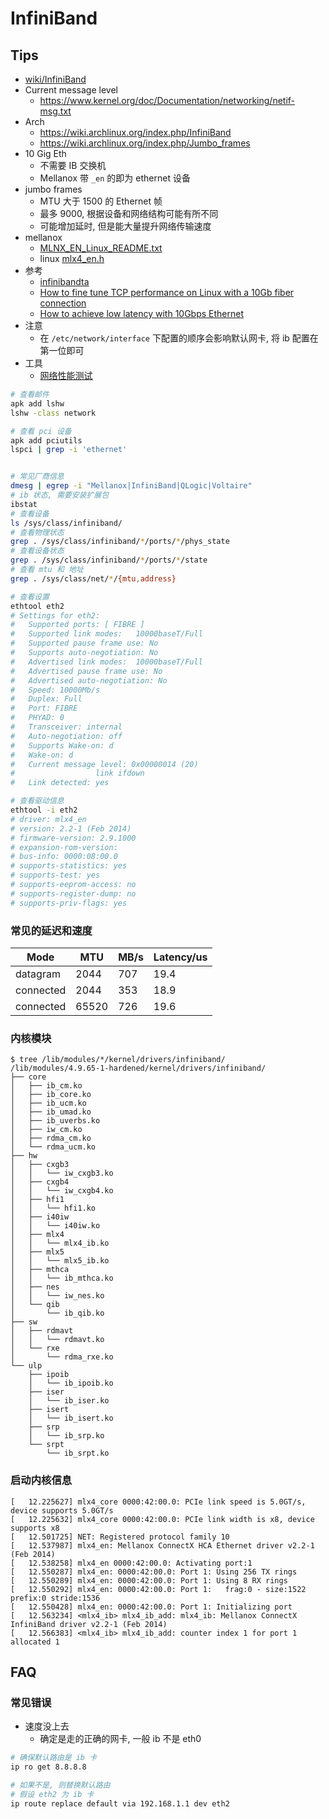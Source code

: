 # InfiniBand

## Tips

* [wiki/InfiniBand](https://en.wikipedia.org/wiki/InfiniBand)
* Current message level
  * https://www.kernel.org/doc/Documentation/networking/netif-msg.txt
* Arch
  * https://wiki.archlinux.org/index.php/InfiniBand
  * https://wiki.archlinux.org/index.php/Jumbo_frames
* 10 Gig Eth
  * 不需要 IB 交换机
  * Mellanox 带 `_en` 的即为 ethernet 设备
* jumbo frames
  * MTU 大于 1500 的 Ethernet 帧
  * 最多 9000, 根据设备和网络结构可能有所不同
  * 可能增加延时, 但是能大量提升网络传输速度
* mellanox
  * [MLNX_EN_Linux_README.txt](http://www.mellanox.com/related-docs/prod_software/MLNX_EN_Linux_README.txt)
  * linux [mlx4_en.h](https://github.com/torvalds/linux/blob/master/drivers/net/ethernet/mellanox/mlx4/mlx4_en.h)
* 参考
  * [infinibandta](http://www.infinibandta.org/)
  * [How to fine tune TCP performance on Linux with a 10Gb fiber connection](https://serverfault.com/questions/757961)
  * [How to achieve low latency with 10Gbps Ethernet](https://blog.cloudflare.com/how-to-achieve-low-latency/)
* 注意
  * 在 `/etc/network/interface` 下配置的顺序会影响默认网卡, 将 ib 配置在第一位即可
* 工具
  * [网络性能测试](../admin/benchmark.md#network)

```bash
# 查看邮件
apk add lshw
lshw -class network

# 查看 pci 设备
apk add pciutils
lspci | grep -i 'ethernet'


# 常见厂商信息
dmesg | egrep -i "Mellanox|InfiniBand|QLogic|Voltaire"
# ib 状态, 需要安装扩展包
ibstat
# 查看设备
ls /sys/class/infiniband/
# 查看物理状态
grep . /sys/class/infiniband/*/ports/*/phys_state
# 查看设备状态
grep . /sys/class/infiniband/*/ports/*/state
# 查看 mtu 和 地址
grep . /sys/class/net/*/{mtu,address}

# 查看设置
ethtool eth2
# Settings for eth2:
# 	Supported ports: [ FIBRE ]
# 	Supported link modes:   10000baseT/Full
# 	Supported pause frame use: No
# 	Supports auto-negotiation: No
# 	Advertised link modes:  10000baseT/Full
# 	Advertised pause frame use: No
# 	Advertised auto-negotiation: No
# 	Speed: 10000Mb/s
# 	Duplex: Full
# 	Port: FIBRE
# 	PHYAD: 0
# 	Transceiver: internal
# 	Auto-negotiation: off
# 	Supports Wake-on: d
# 	Wake-on: d
# 	Current message level: 0x00000014 (20)
# 			       link ifdown
# 	Link detected: yes

# 查看驱动信息
ethtool -i eth2
# driver: mlx4_en
# version: 2.2-1 (Feb 2014)
# firmware-version: 2.9.1000
# expansion-rom-version:
# bus-info: 0000:08:00.0
# supports-statistics: yes
# supports-test: yes
# supports-eeprom-access: no
# supports-register-dump: no
# supports-priv-flags: yes
```

### 常见的延迟和速度

Mode	    | MTU	  | MB/s	| Latency/us
----------|-------|-------|--------------
datagram  | 2044	| 707	  | 19.4
connected	| 2044	| 353	  | 18.9
connected	| 65520	| 726	  | 19.6

### 内核模块

```
$ tree /lib/modules/*/kernel/drivers/infiniband/
/lib/modules/4.9.65-1-hardened/kernel/drivers/infiniband/
├── core
│   ├── ib_cm.ko
│   ├── ib_core.ko
│   ├── ib_ucm.ko
│   ├── ib_umad.ko
│   ├── ib_uverbs.ko
│   ├── iw_cm.ko
│   ├── rdma_cm.ko
│   └── rdma_ucm.ko
├── hw
│   ├── cxgb3
│   │   └── iw_cxgb3.ko
│   ├── cxgb4
│   │   └── iw_cxgb4.ko
│   ├── hfi1
│   │   └── hfi1.ko
│   ├── i40iw
│   │   └── i40iw.ko
│   ├── mlx4
│   │   └── mlx4_ib.ko
│   ├── mlx5
│   │   └── mlx5_ib.ko
│   ├── mthca
│   │   └── ib_mthca.ko
│   ├── nes
│   │   └── iw_nes.ko
│   └── qib
│       └── ib_qib.ko
├── sw
│   ├── rdmavt
│   │   └── rdmavt.ko
│   └── rxe
│       └── rdma_rxe.ko
└── ulp
    ├── ipoib
    │   └── ib_ipoib.ko
    ├── iser
    │   └── ib_iser.ko
    ├── isert
    │   └── ib_isert.ko
    ├── srp
    │   └── ib_srp.ko
    └── srpt
        └── ib_srpt.ko
```

### 启动内核信息

```
[   12.225627] mlx4_core 0000:42:00.0: PCIe link speed is 5.0GT/s, device supports 5.0GT/s
[   12.225632] mlx4_core 0000:42:00.0: PCIe link width is x8, device supports x8
[   12.501725] NET: Registered protocol family 10
[   12.537987] mlx4_en: Mellanox ConnectX HCA Ethernet driver v2.2-1 (Feb 2014)
[   12.538258] mlx4_en 0000:42:00.0: Activating port:1
[   12.550287] mlx4_en: 0000:42:00.0: Port 1: Using 256 TX rings
[   12.550289] mlx4_en: 0000:42:00.0: Port 1: Using 8 RX rings
[   12.550292] mlx4_en: 0000:42:00.0: Port 1:   frag:0 - size:1522 prefix:0 stride:1536
[   12.550428] mlx4_en: 0000:42:00.0: Port 1: Initializing port
[   12.563234] <mlx4_ib> mlx4_ib_add: mlx4_ib: Mellanox ConnectX InfiniBand driver v2.2-1 (Feb 2014)
[   12.566383] <mlx4_ib> mlx4_ib_add: counter index 1 for port 1 allocated 1
```

## FAQ

### 常见错误

* 速度没上去
  * 确定是走的正确的网卡, 一般 ib 不是 eth0

```bash
# 确保默认路由是 ib 卡
ip ro get 8.8.8.8

# 如果不是, 则替换默认路由
# 假设 eth2 为 ib 卡
ip route replace default via 192.168.1.1 dev eth2
```
